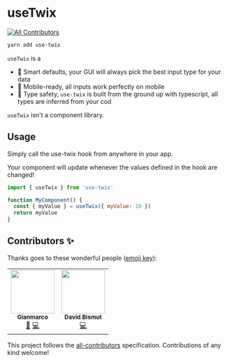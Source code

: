 # useTwix
<!-- ALL-CONTRIBUTORS-BADGE:START - Do not remove or modify this section -->
[![All Contributors](https://img.shields.io/badge/all_contributors-2-orange.svg?style=flat-square)](#contributors-)
<!-- ALL-CONTRIBUTORS-BADGE:END -->

```bash
yarn add use-twix
```

`useTwix` is a 

- 🧐 Smart defaults, your GUI will always pick the best input type for your data
- 🤳 Mobile-ready, all inputs work perfectly on mobile
- 💪 Type safety, `use-twix` is built from the ground up with typescript, all types are inferred from your cod 

`useTwix` isn't a component library.

## Usage

Simply call the use-twix hook from anywhere in your app.

Your component will update whenever the values defined in the hook are changed!

```jsx
import { useTwix } from 'use-twix'

function MyComponent() {
  const { myValue } = useTwix({ myValue: 10 })
  return myValue
}
```

## Contributors ✨

Thanks goes to these wonderful people ([emoji key](https://allcontributors.org/docs/en/emoji-key)):

<!-- ALL-CONTRIBUTORS-LIST:START - Do not remove or modify this section -->
<!-- prettier-ignore-start -->
<!-- markdownlint-disable -->
<table>
  <tr>
    <td align="center"><a href="https://twitter.com/ggsimm"><img src="https://avatars0.githubusercontent.com/u/1862172?v=4?s=100" width="100px;" alt=""/><br /><sub><b>Gianmarco</b></sub></a><br /><a href="#ideas-gsimone" title="Ideas, Planning, & Feedback">🤔</a> <a href="https://github.com/gsimone/use-twix/commits?author=gsimone" title="Code">💻</a></td>
    <td align="center"><a href="https://github.com/dbismut"><img src="https://avatars2.githubusercontent.com/u/5003380?v=4?s=100" width="100px;" alt=""/><br /><sub><b>David Bismut</b></sub></a><br /><a href="https://github.com/gsimone/use-twix/commits?author=dbismut" title="Code">💻</a></td>
  </tr>
</table>

<!-- markdownlint-restore -->
<!-- prettier-ignore-end -->

<!-- ALL-CONTRIBUTORS-LIST:END -->

This project follows the [all-contributors](https://github.com/all-contributors/all-contributors) specification. Contributions of any kind welcome!
